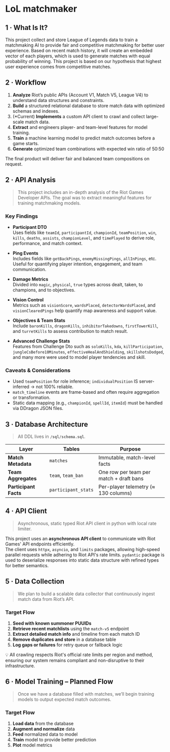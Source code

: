 # LoL matchmaker


## 1 · What Is It?
This project collect and store League of Legends data to train a matchmaking AI to provide fair and competitive matchmaking for better user experience.
Based on recent match history, it will create an embedded vector of each players, which is used to generate matches with equal probability of winning.
This project is based on our hypothesis that highest user experience comes from competitive matches.

## 2 · Workflow

1. **Analyze** Riot’s public APIs (Account V1, Match V5, League V4) to understand data structures and constraints.
2. **Build** a structured relational database to store match data with optimized schemas and indexes.
3. (*Current) **Implements** a custom API client to crawl and collect large-scale match data.
4. **Extract** and engineers player- and team-level features for model training.
5. **Train** a machine learning model to predict match outcomes before a game starts.
6. **Generate** optimized team combinations with expected win ratio of 50:50

The final product will deliver fair and balanced team compositions on request.

## 2 · API Analysis

> This project includes an in-depth analysis of the Riot Games Developer APIs. The goal was to extract meaningful features for training matchmaking models.

### Key Findings

- **Participant DTO**  
  Uses fields like `teamId`, `participantId`, `championId`, `teamPosition`, `win`, `kills`, `deaths`, `assists`, `championLevel`, and `timePlayed` to derive role, performance, and match context.

- **Ping Events**  
  Includes fields like `getBackPings`, `enemyMissingPings`, `allInPings`, etc. Useful for quantifying player intention, engagement, and team communication.

- **Damage Metrics**  
  Divided into `magic`, `physical`, `true` types across dealt, taken, to champions, and to objectives.

- **Vision Control**  
  Metrics such as `visionScore`, `wardsPlaced`, `detectorWardsPlaced`, and `visionClearedPings` help quantify map awareness and support value.

- **Objectives & Team Stats**  
  Include `baronKills`, `dragonKills`, `inhibitorTakedowns`, `firstTowerKill`, and `turretKills` to assess contribution to match result.

- **Advanced Challenge Stats**  
  Features from Challenge Dto such as `soloKills`, `kda`, `killParticipation`, `jungleCsBefore10Minutes`, `effectiveHealAndShielding`, `skillshotsDodged`, and many more were used to model player tendencies and skill.

### Caveats & Considerations

- Used `teamPosition` for role inference; `individualPosition` IS server-inferred → not 100% reliable.
- `match_timeline` events are frame-based and often require aggregation or transformation.
- Static data mapping (e.g., `championId`, `spellId`, `itemId`) must be handled via DDragon JSON files.

## 3 · Database Architecture

> All DDL lives in **`/sql/schema.sql`**.

| Layer | Tables | Purpose |
|-------|--------|---------|
| **Match Metadata** | `matches` | Immutable, match-level facts |
| **Team Aggregates** | `team`, `team_ban` | One row per team per match + draft bans |
| **Participant Facts** | `participant_stats` | Per-player telemetry (≈ 130 columns) |

## 4 · API Client

> Asynchronous, static typed Riot API client in python with local rate limiter.

This project uses an **asynchronous API client** to communicate with Riot Games' API endpoints efficiently.  
The client uses `httpx`, `asyncio`, and `limits` packages, allowing high-speed parallel requests while adhering to Riot API's rate limits.
`pydantic` package is used to deserialize responses into static data structure with refined types for better semantics.

##  5 · Data Collection

> We plan to build a scalable data collector that continuously ingest match data from Riot’s API.

### Target Flow

1. **Seed with known summoner PUUIDs**
2. **Retrieve recent matchlists** using the `match-v5` endpoint
3. **Extract detailed match info** and timeline from each match ID
4. **Remove duplicates and store** in a database table
5. **Log gaps or failures** for retry queue or fallback logic

💡 All crawling respects Riot's official rate limits per region and method, ensuring our system remains compliant and non-disruptive to their infrastructure.

## 6 · Model Training – Planned Flow

> Once we have a database filled with matches, we’ll begin training models to output expected match outcomes.

### Target Flow

1. **Load data** from the database
2. **Augment and normalize** data
3. **Feed** normalized data to model
4. **Train** model to provide better prediction
5. **Plot** model metrics
